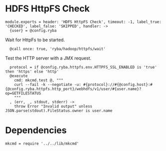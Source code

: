 
# HDFS HttpFS Check

    module.exports = header: 'HDFS HttpFS Check', timeout: -1, label_true: 'CHECKED', label_false: 'SKIPPED', handler: ->
      {user} = @config.ryba

Wait for HttpFs to be started.

      @call once: true, 'ryba/hadoop/httpfs/wait'

Test the HTTP server with a JMX request.

      protocol = if @config.ryba.httpfs.env.HTTPFS_SSL_ENABLED is 'true' then 'https' else 'http'
      @execute
        cmd: mkcmd.test @, """
        curl --fail -k --negotiate -u: #{protocol}://#{@config.host}:#{@config.ryba.httpfs.http_port}/webhdfs/v1/user/#{user.name}?op=GETFILESTATUS
        """
      , (err, _, stdout, stderr) ->
        throw Error "Invalid output" unless JSON.parse(stdout).FileStatus.owner is user.name

# Dependencies

    mkcmd = require '../../lib/mkcmd'

